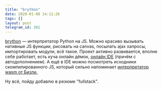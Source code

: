 ```yaml
---
title: "brython"
date: 2020-01-08 14:11:26
tags: []
layout: post
telegram_id: 381
---
```


[brython](http://www.brython.info/index.html) — интерпретатор Python на JS. Можно красиво вызывать нативные JS функции, рисовать на canvas, посылать ajax хапросы, импортировать модули, всё такое. Проект активно развивается, вполне себе работает, есть куча онлайн дёмок, [онлайн IDE](http://www.brython.info/tests/editor.html?lang=en) (причём с автодополнением).  А ещё в IDE можно посмотреть исходники скомпилированного JS, который сильно напоминает [интерпретатор wasm от Бизли.](https://t.me/itgram_channel/378)

Ну всё, пойду добавлю в резюме "fullstack".
